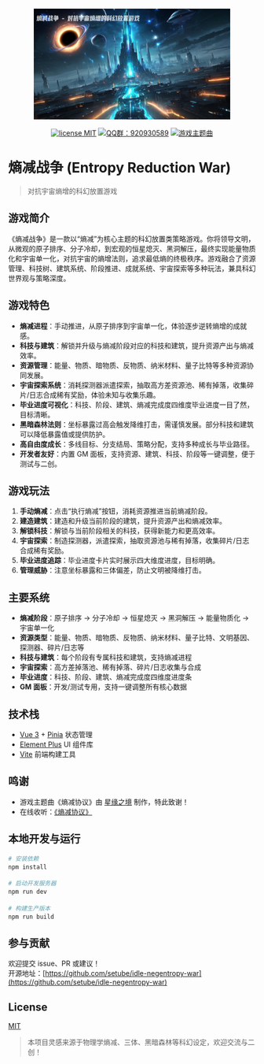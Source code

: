 <p align="center">
  <img src="./repository-images.png" width="400">
</p>
<p align="center">
  <a href="https://opensource.org/licenses/MIT"><img src="https://img.shields.io/badge/license-MIT-blue" alt="license MIT"></a>
  <a href="https://qm.qq.com/q/iifNs5qukg"><img src="https://img.shields.io/badge/QQ%E7%BE%A4-920930589-green" alt="QQ群：920930589"></a>
  <a href="https://y.qq.com/n/ryqq/albumDetail/000P6I8m4OyaDZ"><img src="https://img.shields.io/badge/%E6%B8%B8%E6%88%8F%E4%B8%BB%E9%A2%98%E6%9B%B2-%E7%86%B5%E5%87%8F%E5%8D%8F%E8%AE%AE-31c27c" alt="游戏主题曲"></a>
</p>

# 熵减战争 (Entropy Reduction War)

> 对抗宇宙熵增的科幻放置游戏

## 游戏简介

《熵减战争》是一款以“熵减”为核心主题的科幻放置类策略游戏。你将领导文明，从微观的原子排序、分子冷却，到宏观的恒星熄灭、黑洞解压，最终实现能量物质化和宇宙单一化，对抗宇宙的熵增法则，追求最低熵的终极秩序。游戏融合了资源管理、科技树、建筑系统、阶段推进、成就系统、宇宙探索等多种玩法，兼具科幻世界观与策略深度。

## 游戏特色

- **熵减进程**：手动推进，从原子排序到宇宙单一化，体验逐步逆转熵增的成就感。
- **科技与建筑**：解锁并升级与熵减阶段对应的科技和建筑，提升资源产出与熵减效率。
- **资源管理**：能量、物质、暗物质、反物质、纳米材料、量子比特等多种资源协同发展。
- **宇宙探索系统**：消耗探测器派遣探索，抽取高方差资源池、稀有掉落，收集碎片/日志合成稀有奖励，体验未知与收集乐趣。
- **毕业进度可视化**：科技、阶段、建筑、熵减完成度四维度毕业进度一目了然，目标清晰。
- **黑暗森林法则**：坐标暴露过高会触发降维打击，需谨慎发展。部分科技和建筑可以降低暴露值或提供防护。
- **高自由度成长**：多线目标、分支结局、策略分配，支持多种成长与毕业路径。
- **开发者友好**：内置 GM 面板，支持资源、建筑、科技、阶段等一键调整，便于测试与二创。

## 游戏玩法

1. **手动熵减**：点击“执行熵减”按钮，消耗资源推进当前熵减阶段。
2. **建造建筑**：建造和升级当前阶段的建筑，提升资源产出和熵减效率。
3. **解锁科技**：解锁与当前阶段相关的科技，获得新能力和更高效率。
4. **宇宙探索**：制造探测器，派遣探索，抽取资源池与稀有掉落，收集碎片/日志合成稀有奖励。
5. **毕业进度追踪**：毕业进度卡片实时展示四大维度进度，目标明确。
6. **管理威胁**：注意坐标暴露和三体偏差，防止文明被降维打击。

## 主要系统

- **熵减阶段**：原子排序 → 分子冷却 → 恒星熄灭 → 黑洞解压 → 能量物质化 → 宇宙单一化
- **资源类型**：能量、物质、暗物质、反物质、纳米材料、量子比特、文明基因、探测器、碎片/日志等
- **科技与建筑**：每个阶段有专属科技和建筑，支持熵减进程
- **宇宙探索**：高方差掉落池、稀有掉落、碎片/日志收集与合成
- **毕业进度**：科技、阶段、建筑、熵减完成度四维度进度条
- **GM 面板**：开发/测试专用，支持一键调整所有核心数据

## 技术栈

- [Vue 3](https://vuejs.org) + [Pinia](https://pinia.vuejs.org) 状态管理
- [Element Plus](https://element-plus.org) UI 组件库
- [Vite](https://vitejs.dev) 前端构建工具

## 鸣谢

- 游戏主题曲《熵减协议》由 [星缘之境](https://y.qq.com/n/ryqq/singer/001vPlHr1IBSN9) 制作，特此致谢！
- 在线收听：[《熵减协议》](https://y.qq.com/n/ryqq/albumDetail/000P6I8m4OyaDZ)

## 本地开发与运行

```bash
# 安装依赖
npm install

# 启动开发服务器
npm run dev

# 构建生产版本
npm run build
```

## 参与贡献

欢迎提交 issue、PR 或建议！  
开源地址：[https://github.com/setube/idle-negentropy-war](https://github.com/setube/idle-negentropy-war)

## License

[MIT](LICENSE)

> 本项目灵感来源于物理学熵减、三体、黑暗森林等科幻设定，欢迎交流与二创！
